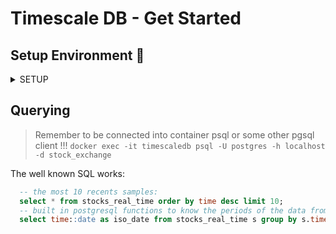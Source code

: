 # Timescale DB - Get Started

## Setup Environment :hammer:

<details>
  <summary>SETUP</summary>

## Running timescaledb container

- `docker run -d --name timescaledb -p 5432:5432 -e POSTGRES_PASSWORD=password timescale/timescaledb-ha:pg14-latest`
  - Check for an earlier version on [timescale-dockerhub](https://hub.docker.com/r/timescale/timescaledb)

- Connects to psql inside the container: `docker exec -it timescaledb psql -U postgres`

  - `CREATE DATABASE stock_exchange;`
  - `CREATE EXTENSION IF NOT EXISTS timescaledb;`
  - Connects to specific db: `docker exec -it timescaledb psql -U postgres -h localhost -d stock_exchange`
  - To list installed extensions: `\dx`

## Creating the Hypertable

> PGsql tabels that are automatically partitioning by time. more on [hypertables official docs](https://docs.timescale.com/use-timescale/latest/hypertables/)

- Creates a regular postgresql table:
  ```SQL
    CREATE TABLE stocks_real_time (
    time TIMESTAMPTZ NOT NULL,
    symbol TEXT NOT NULL,
    price DOUBLE PRECISION NULL,
    day_volume INT
  );
  ```
- Then the hyper table with:
  ```SQL
    SELECT create_hypertable('stocks_real_time', 'time'); --- (table, partition_key)
  ```

- Also creates an index:
  ```SQL
    CREATE INDEX idx_symbol_time ON stocks_real_time (symbol, time DESC);
  ```

## Enhance time-series data with an regular pgsql table and the hypertable

```SQL
  CREATE TABLE company (
    symbol TEXT NOT NULL,
    name TEXT NOT NULL
  );
```

## Adds the dataset

- This dataset its providen by Twelve Data and has ~8 milion rows.
- Just run the `./populate-db.sh` script. Remember the container named`timescaledb` should exists been up and running !1!.

</details>

## Querying

> Remember to be connected into container psql or some other pgsql client !!! `docker exec -it timescaledb psql -U postgres -h localhost -d stock_exchange`

The well known SQL works:


```SQL
  -- the most 10 recents samples:
  select * from stocks_real_time order by time desc limit 10;
  -- built in postgresql functions to know the periods of the data from this dataset
  select time::date as iso_date from stocks_real_time s group by s.time::date; 
```